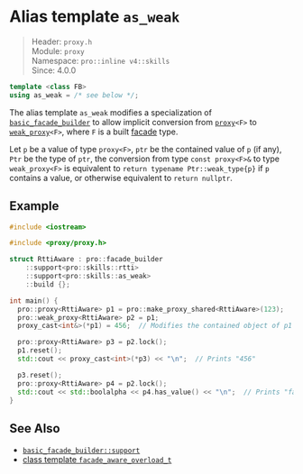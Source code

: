 # Alias template `as_weak`

> Header: `proxy.h`  
> Module: `proxy`  
> Namespace: `pro::inline v4::skills`  
> Since: 4.0.0

```cpp
template <class FB>
using as_weak = /* see below */;
```

The alias template `as_weak` modifies a specialization of [`basic_facade_builder`](basic_facade_builder/README.md) to allow implicit conversion from [`proxy`](proxy/README.md)`<F>` to [`weak_proxy`](weak_proxy.md)`<F>`, where `F` is a built [facade](facade.md) type.

Let `p` be a value of type `proxy<F>`, `ptr` be the contained value of `p` (if any), `Ptr` be the type of `ptr`, the conversion from type `const proxy<F>&` to type `weak_proxy<F>` is equivalent to `return typename Ptr::weak_type{p}` if `p` contains a value, or otherwise equivalent to `return nullptr`.

## Example

```cpp
#include <iostream>

#include <proxy/proxy.h>

struct RttiAware : pro::facade_builder
    ::support<pro::skills::rtti>
    ::support<pro::skills::as_weak>
    ::build {};

int main() {
  pro::proxy<RttiAware> p1 = pro::make_proxy_shared<RttiAware>(123);
  pro::weak_proxy<RttiAware> p2 = p1;
  proxy_cast<int&>(*p1) = 456;  // Modifies the contained object of p1

  pro::proxy<RttiAware> p3 = p2.lock();
  p1.reset();
  std::cout << proxy_cast<int>(*p3) << "\n";  // Prints "456"

  p3.reset();
  pro::proxy<RttiAware> p4 = p2.lock();
  std::cout << std::boolalpha << p4.has_value() << "\n";  // Prints "false"
}
```

## See Also

- [`basic_facade_builder::support`](basic_facade_builder/support.md)
- [class template `facade_aware_overload_t`](facade_aware_overload_t.md)
